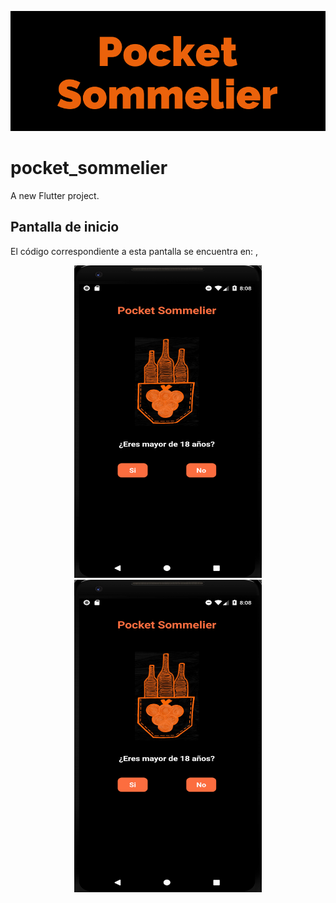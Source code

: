 <p align="center">
  <img src="https://github.com/Cris1997/Assets/blob/master/Pocket%20Sommelier.png">
</p>



# pocket_sommelier

A new Flutter project.

## Pantalla de inicio
El código correspondiente a esta pantalla se encuentra en: ,
<p align="center">
  <img src="https://github.com/Cris1997/Assets/blob/master/1.png" width="300" height="500">
  <img src="https://github.com/Cris1997/Assets/blob/master/1.png" width="300" height="500">
</p5


